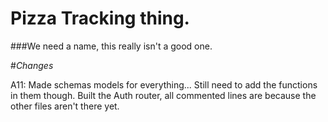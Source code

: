 # Pizza Tracking thing.
###We need a name, this really isn't a good one.

#*Changes*

A11:
    Made schemas models for everything... Still need to add the functions in them though.
    Built the Auth router, all commented lines are because the other files aren't there yet.